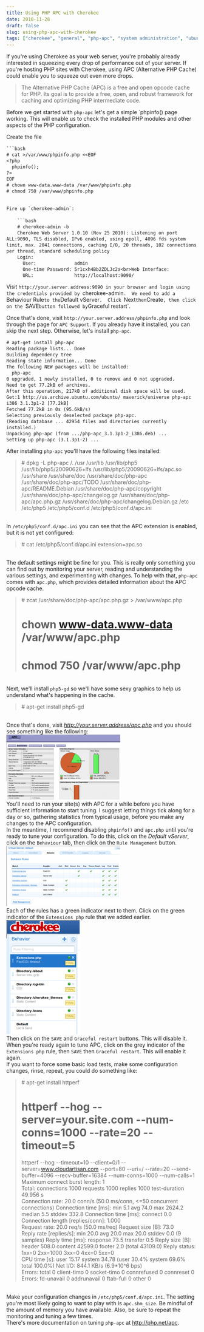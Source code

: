 ```yaml
---
title: Using PHP APC with Cherokee
date: 2010-11-28
draft: false
slug: using-php-apc-with-cherokee
tags: ["cherokee", "general", "php-apc", "system administration", "ubuntu"]
---
```


If you're using Cherokee as your web server, you're probably already interested in squeezing every drop of performance out of your server.  If you're hosting PHP sites with Cherokee, using APC (Alternative PHP Cache) could enable you to squeeze out even more drops.

> The Alternative PHP Cache (APC) is a free and open opcode cache for PHP. Its goal is to provide a free, open, and robust framework for caching and optimizing PHP intermediate code.

Before we get started with `php-apc` let's get a simple `phpinfo() page working.  This will enable us to check the installed PHP modules and other aspects of the PHP configuration.

Create the file

    ```bash
    # cat >/var/www/phpinfo.php <<EOF
    <?php
      phpinfo();
    ?>
    EOF
    # chown www-data.www-data /var/www/phpinfo.php
    # chmod 750 /var/www/phpinfo.php
```

Fire up `cherokee-admin`:

    ```bash
    # cherokee-admin -b
    Cherokee Web Server 1.0.10 (Nov 25 2010): Listening on port ALL:9090, TLS disabled, IPv6 enabled, using epoll, 4096 fds system limit, max. 2041 connections, caching I/O, 20 threads, 102 connections per thread, standard scheduling policy
    Login:
      User:              admin
      One-time Password: 5r1cxh4Bb2ZDLJc2a<br>Web Interface:
      URL:               http://localhost:9090/
```

Visit `http://your.server.address:9090 in your browser and login using the credentials provided by `cherokee-admin`.  We need to add a `Behaviour Rule` to the `Default vServer`.  Click `Next` then `Create`, then click on the `SAVE` button followed by `Graceful restart`.

Once that's done, visit `http://your.server.address/phpinfo.php` and look through the page for `APC Support`.  If you already have it installed, you can skip the next step.  Otherwise, let's install `php-apc`.


    # apt-get install php-apc
    Reading package lists... Done
    Building dependency tree       
    Reading state information... Done
    The following NEW packages will be installed:
      php-apc
    0 upgraded, 1 newly installed, 0 to remove and 0 not upgraded.
    Need to get 77.2kB of archives.
    After this operation, 217kB of additional disk space will be used.
    Get:1 http://us.archive.ubuntu.com/ubuntu/ maverick/universe php-apc i386 3.1.3p1-2 [77.2kB]
    Fetched 77.2kB in 0s (95.6kB/s)
    Selecting previously deselected package php-apc.
    (Reading database ... 42954 files and directories currently installed.)
    Unpacking php-apc (from .../php-apc_3.1.3p1-2_i386.deb) ...
    Setting up php-apc (3.1.3p1-2) ...
    
After installing <code>php-apc</code> you'll have the following files installed:<br><blockquote># dpkg -L php-apc
/.
/usr
/usr/lib
/usr/lib/php5
/usr/lib/php5/20090626+lfs
/usr/lib/php5/20090626+lfs/apc.so
/usr/share
/usr/share/doc
/usr/share/doc/php-apc
/usr/share/doc/php-apc/TODO
/usr/share/doc/php-apc/README.Debian
/usr/share/doc/php-apc/copyright
/usr/share/doc/php-apc/changelog.gz
/usr/share/doc/php-apc/apc.php.gz
/usr/share/doc/php-apc/changelog.Debian.gz
/etc
/etc/php5
/etc/php5/conf.d
/etc/php5/conf.d/apc.ini</blockquote><br>In <code>/etc/php5/conf.d/apc.ini</code> you can see that the APC extension is enabled, but it is not yet configured:<br><blockquote># cat /etc/php5/conf.d/apc.ini
extension=apc.so</blockquote><br>The default settings might be fine for you.  This is really only something you can find out by monitoring your server, reading and understanding the various settings, and experimenting with changes.  To help with that, <code>php-apc</code> comes with <code>apc.php</code>, which provides detailed information about the APC opcode cache.<br><blockquote># zcat /usr/share/doc/php-apc/apc.php.gz > /var/www/apc.php
# chown www-data.www-data /var/www/apc.php
# chmod 750 /var/www/apc.php</blockquote><br>Next, we'll install <code>php5-gd</code> so we'll have some sexy graphics to help us understand what's happening in the cache.<br><blockquote># apt-get install php5-gd</blockquote><br>Once that's done, visit <em>http://your.server.address/apc.php</em> and you should see something like the following:<br><a href="/assets/images/2010/11/APC-Opcode-Cache.png"><img src="/assets/images/2010/11/APC-Opcode-Cache-300x171.png" alt="APC Opcode Cache" title="APC Opcode Cache" width="300" height="171" class="aligncenter size-medium wp-image-364" /></a><br>You'll need to run your site(s) with APC for a while before you have sufficient information to start tuning.  I suggest letting things tick along for a day or so, gathering statistics from typical usage, before you make any changes to the APC configuration.<br>In the meantime, I recommend disabling <code>phpinfo()</code> and <code>apc.php</code> until you're ready to tune your configuration.  To do this, click on the <em>Default vServer</em>, click on the <code>Behaviour</code> tab, then click on the <code>Rule Management</code> button.<br><a href="/assets/images/2010/11/Default-Behaviour-Rules.png"><img src="/assets/images/2010/11/Default-Behaviour-Rules-300x159.png" alt="Default Behaviour Rules" title="Default Behaviour Rules" width="300" height="159" class="aligncenter size-medium wp-image-365" /></a><br>Each of the rules has a green indicator next to them.  Click on the green indicator of the <code>Extensions php</code> rule that we added earlier.<br><a href="/assets/images/2010/11/Behaviour-Rules-All-Enabled.png"><img src="/assets/images/2010/11/Behaviour-Rules-All-Enabled-193x300.png" alt="Behaviour Rules All Enabled" title="Behaviour Rules All Enabled" width="193" height="300" class="aligncenter size-medium wp-image-366" /></a><br>Then click on the <code>SAVE</code> and <code>Graceful restart</code> buttons.  This will disable it.<br>When you're ready again to tune APC, click on the grey indicator of the <code>Extensions php</code> rule, then <code>SAVE</code> then <code>Graceful restart</code>.  This will enable it again.<br>If you want to force some basic load tests, make some configuration changes, rinse, repeat, you could do something like:<br><blockquote># apt-get install httperf
# httperf --hog --server=your.site.com --num-conns=1000 --rate=20 --timeout=5
httperf --hog --timeout=10 --client=0/1 --server=www.cloudartisan.com --port=80 --uri=/ --rate=20 --send-buffer=4096 --recv-buffer=16384 --num-conns=1000 --num-calls=1
Maximum connect burst length: 1<br>Total: connections 1000 requests 1000 replies 1000 test-duration 49.956 s<br>Connection rate: 20.0 conn/s (50.0 ms/conn, <=50 concurrent connections)
Connection time [ms]: min 5.1 avg 74.0 max 2624.2 median 5.5 stddev 332.8
Connection time [ms]: connect 0.0
Connection length [replies/conn]: 1.000<br>Request rate: 20.0 req/s (50.0 ms/req)
Request size [B]: 73.0<br>Reply rate [replies/s]: min 20.0 avg 20.0 max 20.0 stddev 0.0 (9 samples)
Reply time [ms]: response 73.5 transfer 0.5
Reply size [B]: header 508.0 content 42599.0 footer 2.0 (total 43109.0)
Reply status: 1xx=0 2xx=1000 3xx=0 4xx=0 5xx=0<br>CPU time [s]: user 15.17 system 34.78 (user 30.4% system 69.6% total 100.0%)
Net I/O: 844.1 KB/s (6.9*10^6 bps)<br>Errors: total 0 client-timo 0 socket-timo 0 connrefused 0 connreset 0
Errors: fd-unavail 0 addrunavail 0 ftab-full 0 other 0</blockquote><br>Make your configuration changes in <code>/etc/php5/conf.d/apc.ini</code>.  The setting you're most likely going to want to play with is <code>apc.shm_size</code>.  Be mindful of the amount of memory you have available.  Also, be sure to repeat the monitoring and tuning a few times.<br>There's more documentation on tuning <code>php-apc</code> at <a href="http://php.net/apc">http://php.net/apc</a>.

